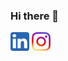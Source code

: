 ### Hi there 👋

<a href="https://www.linkedin.com/in/harukakotani/"><img src="linkedin.png" alt="Girl in a jacket" width="30" height="30"></a>
<a href="https://twitter.com/CanadaHaruka"><img src="insta.png" alt="Girl in a jacket" width="30" height="30"></a>

<!--
**HarukaKotani10/HarukaKotani10** is a ✨ _special_ ✨ repository because its `README.md` (this file) appears on your GitHub profile.

Here are some ideas to get you started:

- 🔭 I’m currently working on ...
- 🌱 I’m currently learning ...
- 👯 I’m looking to collaborate on ...
- 🤔 I’m looking for help with ...
- 💬 Ask me about ...
- 📫 How to reach me: ...
- 😄 Pronouns: ...
- ⚡ Fun fact: ...
-->
